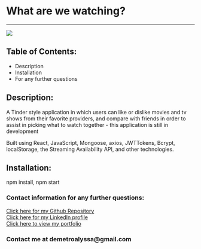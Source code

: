 <!DOCTYPE html>
<html lang= "en">
<head>
<meta charset="UTF-8" />
<meta name="viewport" content="width=device-width, initial-scale=1.0">
<h1>What are we watching?</h1>
<hr>
</head>
<body>
<img src="https://i.imgur.com/s3T31Xx.jpg"></img>

<h2>Table of Contents:</h2>
    
<ul>
<li>Description</li>
<li>Installation</li>
<li>For any further questions</li>
</ul>   

<h2>Description:</h2>
<p>A Tinder style application in which users can like or dislike movies and tv shows from their favorite providers, and compare with friends in order to assist in picking what to watch together - this application is still in development</p>

<p>Built using React, JavaScript, Mongoose, axios, JWTTokens, Bcrypt, localStorage, the Streaming Availability API, and other technologies.</p>

<h2>Installation:</h2>
<p>npm install, npm start</p>

<h3>Contact information for any further questions:</h3>
     
<a href="https://github.com/leanndemetro/netflix-tinder"> Click here for my Github Repository </a>
<br>
<a href="https://www.linkedin.com/in/alyssa-de-metro-59abba1b0/"> Click here for my LinkedIn profile </a>
<br>
<a href="https://demetroalyssa.herokuapp.com/"> Click here to view my portfolio </a>

<h3>Contact me at demetroalyssa@gmail.com</h3>
</body> 
</html>